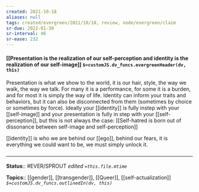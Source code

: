 ```yaml
---
created: 2021-10-18
aliases: null
tags: created/evergreen/2021/10/18, review, node/evergreen/claim
sr-due: 2022-01-30
sr-interval: 46
sr-ease: 232
---
```


#### [[Presentation is the realization of our self-perception and identity is the realization of our self-image]] `$=customJS.dv_funcs.evergreenHeader(dv, this)`

Presentation is what we show to the world, it is our hair, style, the way we walk, the way we talk. For many it is a performance, for some it is a burden, and for most it is simply the way of life. Identity can inform your traits and behaviors, but it can also be disconnected from them (sometimes by choice or sometimes by force).  Ideally your [[identity]] is fully instep with your [[self-image]] and your presentation is fully in step with your [[self-perception]], but this is not always the case: 
[[Self-hatred is born out of dissonance between self-image and self-perception]]

[[identity]] is who we are behind our [[ego]], behind our fears, it is everything we could want to be, we must simply unlock it.

### <hr class="footnote"/>

**Status**:: #EVER/SPROUT 
*edited `=this.file.mtime`*

**Topics**:: [[gender]], [[transgender]], [[Queer]], [[self-actualization]]
*`$=customJS.dv_funcs.outlinedIn(dv, this)`*
